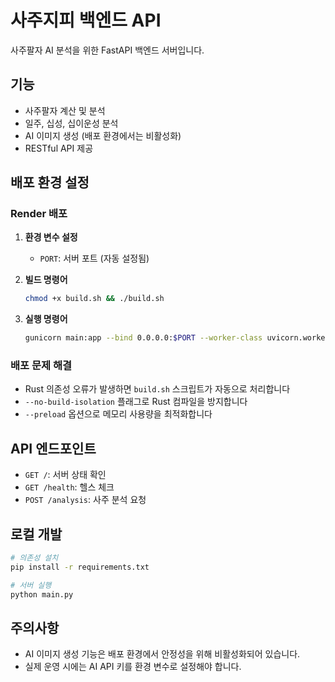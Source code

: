 # 사주지피 백엔드 API

사주팔자 AI 분석을 위한 FastAPI 백엔드 서버입니다.

## 기능

- 사주팔자 계산 및 분석
- 일주, 십성, 십이운성 분석
- AI 이미지 생성 (배포 환경에서는 비활성화)
- RESTful API 제공

## 배포 환경 설정

### Render 배포

1. **환경 변수 설정**
   - `PORT`: 서버 포트 (자동 설정됨)

2. **빌드 명령어**
   ```bash
   chmod +x build.sh && ./build.sh
   ```

3. **실행 명령어**
   ```bash
   gunicorn main:app --bind 0.0.0.0:$PORT --worker-class uvicorn.workers.UvicornWorker --timeout 120 --workers 1 --preload
   ```

### 배포 문제 해결

- Rust 의존성 오류가 발생하면 `build.sh` 스크립트가 자동으로 처리합니다
- `--no-build-isolation` 플래그로 Rust 컴파일을 방지합니다
- `--preload` 옵션으로 메모리 사용량을 최적화합니다

## API 엔드포인트

- `GET /`: 서버 상태 확인
- `GET /health`: 헬스 체크
- `POST /analysis`: 사주 분석 요청

## 로컬 개발

```bash
# 의존성 설치
pip install -r requirements.txt

# 서버 실행
python main.py
```

## 주의사항

- AI 이미지 생성 기능은 배포 환경에서 안정성을 위해 비활성화되어 있습니다.
- 실제 운영 시에는 AI API 키를 환경 변수로 설정해야 합니다. 